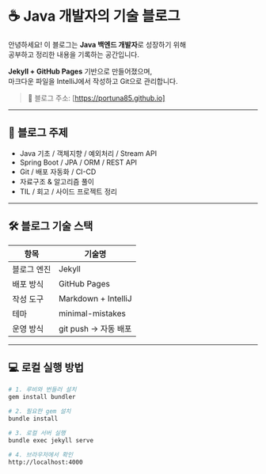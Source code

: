 # ☕ Java 개발자의 기술 블로그

안녕하세요! 이 블로그는 **Java 백엔드 개발자**로 성장하기 위해  
공부하고 정리한 내용을 기록하는 공간입니다.

**Jekyll + GitHub Pages** 기반으로 만들어졌으며,  
마크다운 파일을 IntelliJ에서 작성하고 Git으로 관리합니다.

> 📝 블로그 주소: [https://portuna85.github.io]

---

## 📌 블로그 주제

- Java 기초 / 객체지향 / 예외처리 / Stream API
- Spring Boot / JPA / ORM / REST API
- Git / 배포 자동화 / CI-CD
- 자료구조 & 알고리즘 풀이
- TIL / 회고 / 사이드 프로젝트 정리

---

## 🛠 블로그 기술 스택

| 항목       | 기술명 |
|------------|--------|
| 블로그 엔진 | Jekyll |
| 배포 방식   | GitHub Pages |
| 작성 도구   | Markdown + IntelliJ |
| 테마        | minimal-mistakes |
| 운영 방식   | git push → 자동 배포 |

---

## 💻 로컬 실행 방법

```bash
# 1. 루비와 번들러 설치
gem install bundler

# 2. 필요한 gem 설치
bundle install

# 3. 로컬 서버 실행
bundle exec jekyll serve

# 4. 브라우저에서 확인
http://localhost:4000

